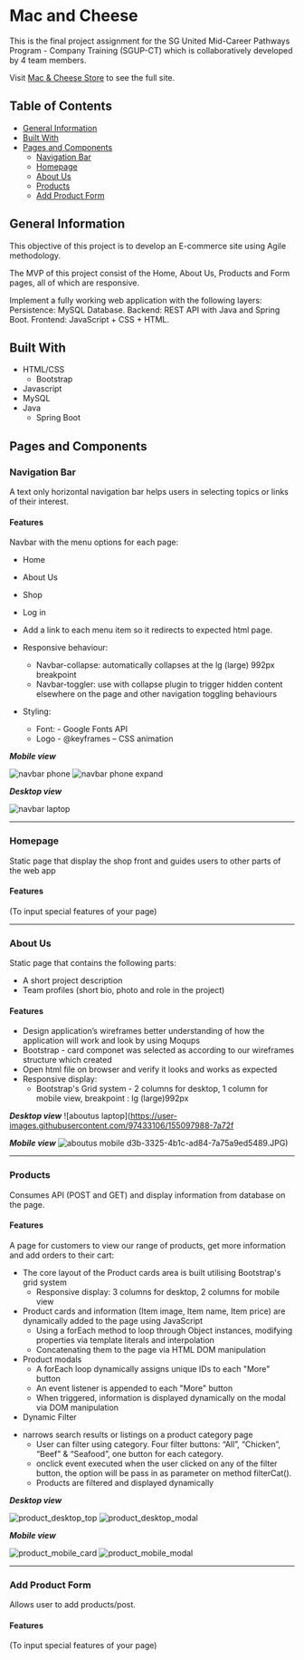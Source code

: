 # Mac and Cheese

This is the final project assignment for the SG United Mid-Career Pathways Program - Company Training (SGUP-CT) which is collaboratively developed by 4 team members.

Visit [Mac & Cheese Store](https://google.com) to see the full site.

## Table of Contents
* [General Information](#general-information)
* [Built With](#built-with)
* [Pages and Components](#pages-and-components)
  * [Navigation Bar](#navigation-bar)
  * [Homepage](#homepage)
  * [About Us](#about-us)
  * [Products](#products)
  * [Add Product Form](#add-product-form)


## General Information
This objective of this project is to develop an E-commerce site using Agile methodology.

The MVP of this project consist of the Home, About Us, Products and Form pages, all of which are responsive.

Implement a fully working web application with the following layers:
Persistence: MySQL Database.
Backend: REST API with Java and Spring Boot.
Frontend: JavaScript + CSS + HTML.


## Built With
 * HTML/CSS
    * Bootstrap
 * Javascript
 * MySQL
 * Java
    * Spring Boot 


## Pages and Components
### Navigation Bar
A text only horizontal navigation bar helps users in selecting topics or links of their interest.

#### Features
Navbar with the menu options for each page:
 *	Home
 *	About Us
 * Shop
 * Log in
 
* Add a link to each menu item so it redirects to expected html page.

* Responsive behaviour:

  *   Navbar-collapse:  automatically collapses at the lg (large) 992px breakpoint 
  *   Navbar-toggler: use with collapse plugin to trigger hidden content elsewhere on the page and other navigation toggling behaviours
 
* Styling: 

  *  Font: -	Google Fonts API 
  *  Logo - @keyframes – CSS animation 



***Mobile view***

![navbar phone](https://user-images.githubusercontent.com/97433106/155013440-931b67bb-ffb6-4d27-a081-4a048ccb8a13.JPG)
![navbar phone expand](https://user-images.githubusercontent.com/97433106/155013476-3555e449-445b-4e85-b8ea-b6a780111ff6.JPG)


***Desktop view***

![navbar laptop ](https://user-images.githubusercontent.com/97433106/155011894-e913deb1-e9a8-4696-8afe-07d1f79faf50.jpg)



---

### Homepage
Static page that display the shop front and guides users to other parts of the web app
#### Features
(To input special features of your page)

---

### About Us
Static page that contains the following parts:
* A short project description
* Team profiles (short bio, photo and role in the project)

#### Features
* Design application’s wireframes better understanding of how the application will work and look by using Moqups
* Bootstrap - card componet was selected as according to our wireframes structure which created
* Open html file on browser and verify it looks and works as expected
* Responsive display:
   * Bootstrap's Grid system - 2 columns for desktop, 1 column for mobile view, breakpoint : lg (large)992px

***Desktop view***
![aboutus laptop](https://user-images.githubusercontent.com/97433106/155097988-7a72f

***Mobile view***
![aboutus mobile](https://user-images.githubusercontent.com/97433106/155098000-162a2954-4280-4437-8980-4c02ba978752.JPG)
d3b-3325-4b1c-ad84-7a75a9ed5489.JPG)



---

### Products
Consumes API (POST and GET) and display information from database on the page.
#### Features
A page for customers to view our range of products, get more information and add orders to their cart:
* The core layout of the Product cards area is built utilising Bootstrap's grid system 
    * Responsive display: 3 columns for desktop, 2 columns for mobile view
* Product cards and information (Item image, Item name, Item price) are dynamically added to the page using JavaScript
    * Using a forEach method to loop through Object instances, modifying properties via template literals and interpolation 
    * Concatenating them to the page via HTML DOM manipulation
* Product modals
    * A forEach loop dynamically assigns unique IDs to each "More" button
    * An event listener is appended to each "More" button
    * When triggered, information is displayed dynamically on the modal via DOM manipulation 
* Dynamic Filter
-	narrows search results or listings on a product category page
    * User can filter using category. Four filter buttons: “All”, “Chicken”, “Beef” & “Seafood”, one button for each category.
    * onclick event executed when the user clicked on any of the filter button, the option will be pass in as parameter on method filterCat(). 
    * Products are filtered and displayed dynamically

 
***Desktop view***

![product_desktop_top](https://user-images.githubusercontent.com/29788431/154963574-24767ac5-37ec-47ec-9920-3b651f6e2520.png)
![product_desktop_modal](https://user-images.githubusercontent.com/29788431/154963585-f786c7ac-a587-4274-9b88-0ba8995cd5e9.png)

***Mobile view***

![product_mobile_card](https://user-images.githubusercontent.com/29788431/154963654-9bcdc510-7e89-4e0d-8db1-71928a4ac52d.png)
![product_mobile_modal](https://user-images.githubusercontent.com/29788431/154963725-1117bf6e-a377-42ac-9c42-e708adc946cc.png)

---

### Add Product Form
Allows user to add products/post.
#### Features
(To input special features of your page)


